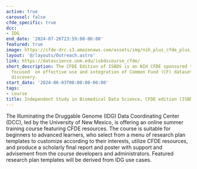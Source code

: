 ```yaml
---
active: true
carousel: false
cfde_specific: true
dcc:
- IDG
end_date: '2024-07-26T23:59:00-06:00'
featured: true
image: https://cfde-drc.s3.amazonaws.com/assets/img/nih_plus_cfde_plus_idg_logo.png
layout: '@/layouts/Outreach.astro'
link: https://datascience.unm.edu/isbdscourse_cfde/
short_description: The CFDE Edition of ISBDS is an NIH CFDE sponsored training course,
  focused  on effective use and integration of Common Fund (CF) datasets for  biomedical
  discovery.
start_date: '2024-06-03T00:00:00-06:00'
tags: 
- course
title: Independent Study in Biomedical Data Science, CFDE edition (ISBDS-CFDE)
---
```

The Illuminating the Druggable Genome (IDG) Data Coordinating Center (DCC), led by the University of New Mexico, is offering an online summer training course featuring CFDE resources. The course is suitable for beginners to advanced learners, who select from a menu of research plan templates to customize according to their interests, utilize CFDE resources, and produce a scholarly final report and poster with support and advisement from the course developers and administrators. Featured research plan templates will be derived from IDG use cases.